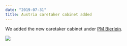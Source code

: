 ```yaml
---
date: "2019-07-31"
title: Austria caretaker cabinet added
---
```


We added the new caretaker cabinet under [PM Bierlein](http://www.parlgov.org/explore/aut/cabinet/2019-06-03/).

![](/images/parliament-netherlands.jpg)
